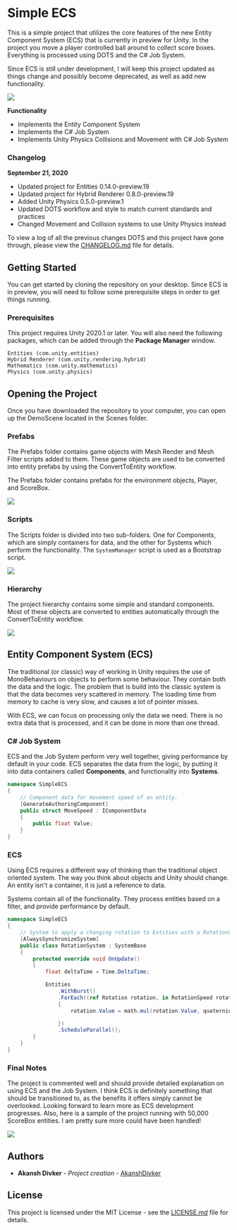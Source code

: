 # Simple ECS

This is a simple project that utilizes the core features of the new Entity Component System (ECS) that is currently in preview for Unity. In the project you move a player controlled ball around to collect score boxes. Everything is processed using DOTS and the C# Job System.

Since ECS is still under development, I will keep this project updated as things change and possibly become deprecated, as well as add new functionality.

![](https://i.imgur.com/wi6SvDe.gif)

**Functionality**
- Implements the Entity Component System
- Implements the C# Job System
- Implements Unity Physics Collisions and Movement with C# Job System

### Changelog

**September 21, 2020**
- Updated project for Entities 0.14.0-preview.19
- Updated project for Hybrid Renderer 0.8.0-preview.19
- Added Unity Physics 0.5.0-preview.1
- Updated DOTS workflow and style to match current standards and practices
- Changed Movement and Collision systems to use Unity Physics instead

To view a log of all the previous changes DOTS and this project have gone through, please view the [CHANGELOG.md](CHANGELOG.md) file for details.

## Getting Started

You can get started by cloning the repository on your desktop. Since ECS is in preview, you will need to follow some prerequisite steps in order to get things running.

### Prerequisites

This project requires Unity 2020.1 or later. You will also need the following packages, which can be added through the **Package Manager** window.

```
Entities (com.unity.entities)
Hybrid Renderer (com.unity.rendering.hybrid)
Mathematics (com.unity.mathematics)
Physics (com.unity.physics)
```

## Opening the Project

Once you have downloaded the repository to your computer, you can open up the DemoScene located in the Scenes folder.

### Prefabs

The Prefabs folder contains game objects with Mesh Render and Mesh Filter scripts added to them. These game objects are used to be converted into entity prefabs by using the ConvertToEntity workflow.

The Prefabs folder contains prefabs for the environment objects, Player, and ScoreBox.

![](https://i.imgur.com/kEGMLhf.png)

### Scripts

The Scripts folder is divided into two sub-folders. One for Components, which are simply containers for data, and the other for Systems which perform the functionality. The `SystemManager` script is used as a Bootstrap script.

![](https://i.imgur.com/rgBCCAd.png)

### Hierarchy

The project hierarchy contains some simple and standard components. Most of these objects are converted to entities automatically through the ConvertToEntity workflow.

![](https://i.imgur.com/XZHDuki.png)

## Entity Component System (ECS)

The traditional (or classic) way of working in Unity requires the use of MonoBehaviours on objects to perform some behaviour. They contain both the data and the logic. The problem that is build into the classic system is that the data becomes very scattered in memory. The loading time from memory to cache is very slow, and causes a lot of pointer misses. 

With ECS, we can focus on processing only the data we need. There is no extra data that is processed, and it can be done in more than one thread.

### C# Job System

ECS and the Job System perform very well together, giving performance by default in your code. ECS separates the data from the logic, by putting it into data containers called **Components**, and functionality into **Systems**.

```c#
namespace SimpleECS
{
    // Component data for movement speed of an entity.
    [GenerateAuthoringComponent]
    public struct MoveSpeed : IComponentData
    {
        public float Value;
    }
}
```
### ECS

Using ECS requires a different way of thinking than the traditional object oriented system. The way you think about objects and Unity should change. An entity isn't a container, it is just a reference to data. 

Systems contain all of the functionality. They process entities based on a filter, and provide performance by default.

```c#
namespace SimpleECS
{
    // System to apply a changing rotation to Entities with a RotationSpeed component
    [AlwaysSynchronizeSystem]
    public class RotationSystem : SystemBase
    {
        protected override void OnUpdate()
        {
            float deltaTime = Time.DeltaTime;

            Entities
                .WithBurst()
                .ForEach((ref Rotation rotation, in RotationSpeed rotationSpeed) =>
                {
                    rotation.Value = math.mul(rotation.Value, quaternion.RotateY(deltaTime * rotationSpeed.Value));

                })
                .ScheduleParallel();
        }
    }
}
```

### Final Notes

The project is commented well and should provide detailed explanation on using ECS and the Job System. I think ECS is definitely something that should be transitioned to, as the benefits it offers simply cannot be overlooked. Looking forward to learn more as ECS development progresses. Also, here is a sample of the project running with 50,000 ScoreBox entities. I am pretty sure more could have been handled!

![](https://i.imgur.com/0gI59F1.gif)

## Authors

* **Akansh Divker** - *Project creation* - [AkanshDivker](https://github.com/AkanshDivker)

## License

This project is licensed under the MIT License - see the [LICENSE.md](LICENSE.md) file for details.
